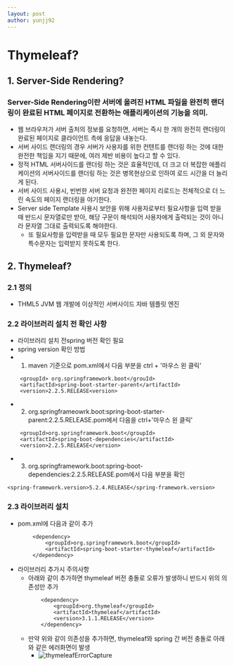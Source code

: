 ```yaml
---
layout: post
author: yunjj92
---
```

# Thymeleaf?
## 1. Server-Side Rendering?
### Server-Side Rendering이란 서버에 올려진 HTML 파일을 완전히 랜더링이 완료된 HTML 페이지로 전환하는 애플리케이션의 기능을 의미.
- 웹 브라우저가 서버 출처의 정보를 요청하면, 서버는 즉시 한 개의 완전히 랜더링이 완료된 페이지로 클라이언트 측에 응답을 내놓는다. 
- 서버 사이드 랜더링의 경우 서버가 사용자를 위한 컨텐트를 랜더링 하는 것에 대한 완전한 책임을 지기 때문에, 여러 제반 비용이 높다고 할 수 있다. 
- 정적 HTML 서버사이드를 랜더링 하는 것은 효율적인데, 더 크고 더 복잡한 애플리케이션의 서버사이드를 랜더링 하는 것은 병목현상으로 인하여 로드 시간을 더 늘리게 된다. 
- 서버 사이드 사용시, 빈번한 서버 요청과 완전한 페이지 리로드는 전체적으로 더 느린 속도의 페이지 랜더링을 야기한다. 
- Server side Template 사용시 보안을 위해 사용자로부터 필요사항을 입력 받을 때 반드시 문자열로만 받아, 해당 구문이 해석되어 사용자에게 출력되는 것이 아니라 문자열 그대로 출력되도록 해야한다. 
    - 또 필요사항을 입력받을 때 모두 필요한 문자만 사용되도록 하며, 그 외 문자와 특수문자는 입력받지 못하도록 한다. 
## 2. Thymeleaf?
### 2.1 정의
- THML5 JVM 웹 개발에 이상적인 서버사이드 자바 템플릿 엔진
### 2.2 라이브러리 설치 전 확인 사항
-  라이브러리 설치 전spring 버전 확인 필요
- spring version 확인 방법 
- 1) maven 기준으로 pom.xml에서 다음 부분을 ctrl + '마우스 왼 클릭'
```
    <groupId> org.springframework.boot</grouId>
    <artifactId>spring-boot-starter-parent</artifactId>
    <version>2.2.5.RELEASE<version>
```
- 2) org.springframeowrk.boot:spring-boot-starter-parent:2.2.5.RELEASE.pom에서 다음을 ctrl+'마우스 왼 클릭'
```
    <groupId>org.springframework.boot</groupId>
    <artifactId>spring-boot-dependencies</artifactId>
    <version>2.2.5.RELEASE</version>
```
- 3) org.springframework.boot:spring-boot-dependencies:2.2.5.RELEASE.pom에서 다음 부분을 확인
```
<spring-framework.version>5.2.4.RELEASE</spring-framework.version>
```
### 2.3 라이브러리 설치
- pom.xml에 다음과 같이 추가
```
		<dependency>
			<groupId>org.springframework.boot</groupId>
			<artifactId>spring-boot-starter-thymeleaf</artifactId>
		</dependency>
```
- 라이브러리 추가시 주의사항
    - 아래와 같이 추가하면 thymeleaf 버전 충돌로 오류가 발생하니 반드시 위의 의존성만 추가
        ```
            <dependency>
                <groupId>org.thymeleaf</groupId>
                <artifactId>thymeleaf</artifactId>
                <version>3.1.1.RELEASE</version>
            </dependency>
        ```
    - 만약 위와 같이 의존성을 추가하면, thymeleaf와 spring 간 버전 충돌로 아래와 같은 에러화면이 발생
        - ![thymeleafErrorCapture](https://user-images.githubusercontent.com/81787195/229447755-8077f234-929a-49a9-bb34-f5abdb6a3a25.PNG)
    